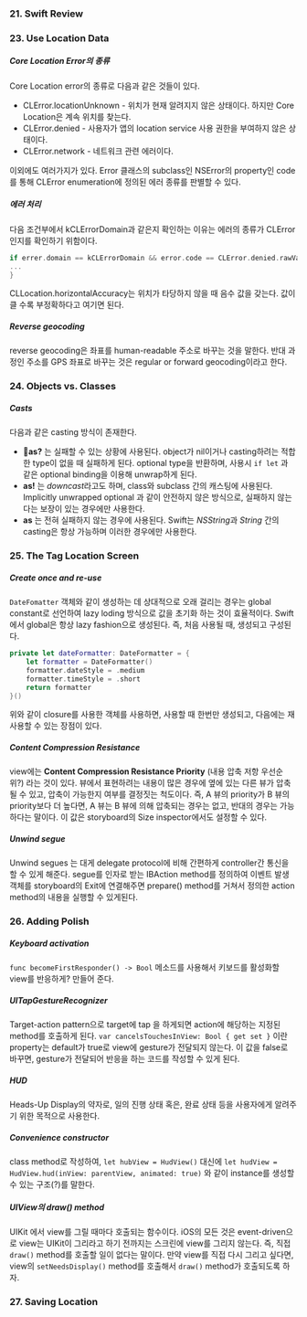 ### 21. Swift Review



### 23. Use Location Data

##### Core Location Error의 종류

Core Location error의 종류로 다음과 같은 것들이 있다.

- CLError.locationUnknown - 위치가 현재 알려지지 않은 상태이다. 하지만 Core Location은 계속 위치를 찾는다.
- CLError.denied - 사용자가 앱의 location service 사용 권한을 부여하지 않은 상태이다.
- CLError.network - 네트워크 관련 에러이다.

이외에도 여러가지가 있다. Error 클래스의 subclass인 NSError의 property인 code를 통해 CLError enumeration에 정의된 에러 종류를 판별할 수 있다. 



##### 에러 처리

다음 조건부에서 kCLErrorDomain과 같은지 확인하는 이유는 에러의 종류가 CLError인지를 확인하기 위함이다.

```swift
if errer.domain == kCLErrorDomain && error.code == CLError.denied.rawValue {
...
}
```



CLLocation.horizontalAccuracy는 위치가 타당하지 않을 때 음수 값을 갖는다. 값이 클 수록 부정확하다고 여기면 된다.



##### Reverse geocoding

reverse geocoding은 좌표를 human-readable 주소로 바꾸는 것을 말한다. 반대 과정인 주소를 GPS 좌표로 바꾸는 것은 regular or forward geocoding이라고 한다.



### 24. Objects vs. Classes

##### Casts

다음과 같은 casting 방식이 존재한다.

- **as?** 는 실패할 수 있는 상황에 사용된다. object가 nil이거나 casting하려는 적합한 type이 없을 때 실패하게 된다. optional type을 반환하며, 사용시 `if let` 과 같은 optional binding을 이용해 unwrap하게 된다.
- **as!** 는 *downcast*라고도 하며, class와 subclass 간의 캐스팅에 사용된다. Implicitly unwrapped optional 과 같이 안전하지 않은 방식으로, 실패하지 않는다는 보장이 있는 경우에만 사용한다.
- **as** 는 전혀 실패하지 않는 경우에 사용된다. Swift는 *NSString*과 *String* 간의 casting은 항상 가능하며 이러한 경우에만 사용한다.



### 25. The Tag Location Screen

##### Create once and re-use

`DateFomatter` 객체와 같이 생성하는 데 상대적으로 오래 걸리는 경우는 global constant로 선언하여 lazy loding 방식으로 값을 초기화 하는 것이 효율적이다. Swift에서 global은 항상 lazy fashion으로 생성된다. 즉,  처음 사용될 때, 생성되고 구성된다.

```swift
private let dateFormatter: DateFormatter = {
	let formatter = DateFormatter()
	formatter.dateStyle = .medium
	formatter.timeStyle = .short
	return formatter
}()
```

위와 같이 closure를 사용한 객체를 사용하면, 사용할 때 한번만 생성되고, 다음에는 재사용할 수 있는 장점이 있다.



##### Content Compression Resistance

view에는 **Content Compression Resistance Priority** (내용 압축 저항 우선순위?) 라는 것이 있다. 뷰에서 표현하려는 내용이 많은 경우에 옆에 있는 다른 뷰가 압축될 수 있고, 압축이 가능한지 여부를 결정짓는 척도이다. 즉, A 뷰의 priority가 B 뷰의 priority보다 더 높다면, A 뷰는 B 뷰에 의해 압축되는 경우는 없고, 반대의 경우는 가능하다는 말이다. 이 값은 storyboard의 Size inspector에서도 설정할 수 있다.



##### Unwind segue

Unwind segues 는 대게 delegate protocol에 비해 간편하게 controller간 통신을 할 수 있게 해준다. segue를 인자로 받는 IBAction method를 정의하여 이벤트 발생 객체를 storyboard의 Exit에 연결해주면 prepare() method를 거쳐서 정의한 action method의 내용을 실행할 수 있게된다.



### 26. Adding Polish

##### Keyboard activation

`func becomeFirstResponder() -> Bool` 메소드를 사용해서 키보드를 활성화할 view를 반응하게? 만들어 준다.



##### UITapGestureRecognizer

Target-action pattern으로 target에 tap 을 하게되면 action에 해당하는 지정된 method를 호출하게 된다. `var cancelsTouchesInView: Bool { get set }` 이란 property는 default가 true로 view에 gesture가 전달되지 않는다. 이 값을 false로 바꾸면, gesture가 전달되어 반응을 하는 코드를 작성할 수 있게 된다.



##### HUD

Heads-Up Display의 약자로, 일의 진행 상태 혹은, 완료 상태 등을 사용자에게 알려주기 위한 목적으로 사용한다. 



##### Convenience constructor

class method로 작성하여, `let hubView = HudView()` 대신에 `let hudView = HudView.hud(inView: parentView, animated: true)` 와 같이 instance를 생성할 수 있는 구조(?)를 말한다.



##### UIView의 draw() method

UIKit 에서 view를 그릴 때마다 호출되는 함수이다. iOS의 모든 것은 event-driven으로 view는 UIKit이 그리라고 하기 전까지는 스크린에 view를 그리지 않는다. 즉, 직접 `draw()` method를 호출할 일이 없다는 말이다. 만약 view를 직접 다시 그리고 싶다면, view의 `setNeedsDisplay()` method를 호출해서 `draw()` method가 호출되도록 하자.



### 27. Saving Location